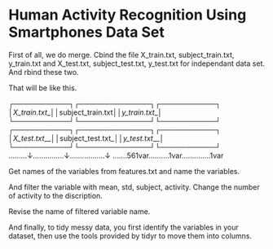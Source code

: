 # Human Activity Recognition Using Smartphones Data Set 

First of all, we do merge. Cbind the file X_train.txt, subject_train.txt, y_train.txt and X_test.txt, subject_test.txt, y_test.txt for independant data set. And rbind these two. 

That will be like this.

┌───────────┐┌──────────────┐┌───────────┐
│_X_train.txt__││subject_train.txt││_y_train.txt__│
└───────────┘└──────────────┘└───────────┘
┌───────────┐┌──────────────┐┌───────────┐
│_X_test.txt___││subject_test.txt_││_y_test.txt___│
└───────────┘└──────────────┘└───────────┘
.........↓...............↓.................↓
.......561var..........1var..............1var

Get names of the variables from features.txt and name the variables.

And filter the variable with mean, std, subject, activity.
Change the number of activity to the discription. 

Revise the name of filtered variable name. 

And finally, to tidy messy data, you first identify the variables in your dataset, then use the tools provided by tidyr to move them into columns. 

